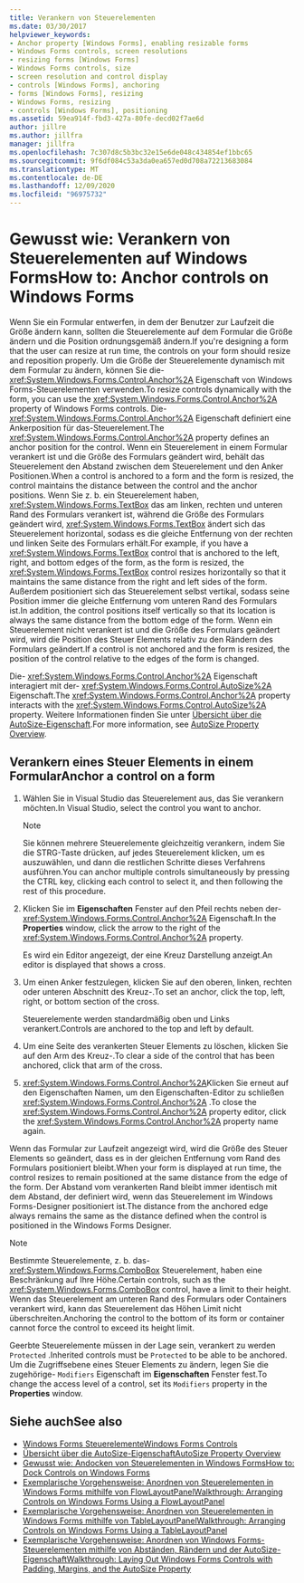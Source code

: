 ```yaml
---
title: Verankern von Steuerelementen
ms.date: 03/30/2017
helpviewer_keywords:
- Anchor property [Windows Forms], enabling resizable forms
- Windows Forms controls, screen resolutions
- resizing forms [Windows Forms]
- Windows Forms controls, size
- screen resolution and control display
- controls [Windows Forms], anchoring
- forms [Windows Forms], resizing
- Windows Forms, resizing
- controls [Windows Forms], positioning
ms.assetid: 59ea914f-fbd3-427a-80fe-decd02f7ae6d
author: jillre
ms.author: jillfra
manager: jillfra
ms.openlocfilehash: 7c307d8c5b3bc32e15e6de048c434854ef1bbc65
ms.sourcegitcommit: 9f6df084c53a3da0ea657ed0d708a72213683084
ms.translationtype: MT
ms.contentlocale: de-DE
ms.lasthandoff: 12/09/2020
ms.locfileid: "96975732"
---
```

# <a name="how-to-anchor-controls-on-windows-forms"></a><span data-ttu-id="01a38-102">Gewusst wie: Verankern von Steuerelementen auf Windows Forms</span><span class="sxs-lookup"><span data-stu-id="01a38-102">How to: Anchor controls on Windows Forms</span></span>

<span data-ttu-id="01a38-103">Wenn Sie ein Formular entwerfen, in dem der Benutzer zur Laufzeit die Größe ändern kann, sollten die Steuerelemente auf dem Formular die Größe ändern und die Position ordnungsgemäß ändern.</span><span class="sxs-lookup"><span data-stu-id="01a38-103">If you're designing a form that the user can resize at run time, the controls on your form should resize and reposition properly.</span></span> <span data-ttu-id="01a38-104">Um die Größe der Steuerelemente dynamisch mit dem Formular zu ändern, können Sie die- <xref:System.Windows.Forms.Control.Anchor%2A> Eigenschaft von Windows Forms-Steuerelementen verwenden.</span><span class="sxs-lookup"><span data-stu-id="01a38-104">To resize controls dynamically with the form, you can use the <xref:System.Windows.Forms.Control.Anchor%2A> property of Windows Forms controls.</span></span> <span data-ttu-id="01a38-105">Die- <xref:System.Windows.Forms.Control.Anchor%2A> Eigenschaft definiert eine Ankerposition für das-Steuerelement.</span><span class="sxs-lookup"><span data-stu-id="01a38-105">The <xref:System.Windows.Forms.Control.Anchor%2A> property defines an anchor position for the control.</span></span> <span data-ttu-id="01a38-106">Wenn ein Steuerelement in einem Formular verankert ist und die Größe des Formulars geändert wird, behält das Steuerelement den Abstand zwischen dem Steuerelement und den Anker Positionen.</span><span class="sxs-lookup"><span data-stu-id="01a38-106">When a control is anchored to a form and the form is resized, the control maintains the distance between the control and the anchor positions.</span></span> <span data-ttu-id="01a38-107">Wenn Sie z. b. ein Steuerelement haben, <xref:System.Windows.Forms.TextBox> das am linken, rechten und unteren Rand des Formulars verankert ist, während die Größe des Formulars geändert wird, <xref:System.Windows.Forms.TextBox> ändert sich das Steuerelement horizontal, sodass es die gleiche Entfernung von der rechten und linken Seite des Formulars erhält.</span><span class="sxs-lookup"><span data-stu-id="01a38-107">For example, if you have a <xref:System.Windows.Forms.TextBox> control that is anchored to the left, right, and bottom edges of the form, as the form is resized, the <xref:System.Windows.Forms.TextBox> control resizes horizontally so that it maintains the same distance from the right and left sides of the form.</span></span> <span data-ttu-id="01a38-108">Außerdem positioniert sich das Steuerelement selbst vertikal, sodass seine Position immer die gleiche Entfernung vom unteren Rand des Formulars ist.</span><span class="sxs-lookup"><span data-stu-id="01a38-108">In addition, the control positions itself vertically so that its location is always the same distance from the bottom edge of the form.</span></span> <span data-ttu-id="01a38-109">Wenn ein Steuerelement nicht verankert ist und die Größe des Formulars geändert wird, wird die Position des Steuer Elements relativ zu den Rändern des Formulars geändert.</span><span class="sxs-lookup"><span data-stu-id="01a38-109">If a control is not anchored and the form is resized, the position of the control relative to the edges of the form is changed.</span></span>

<span data-ttu-id="01a38-110">Die- <xref:System.Windows.Forms.Control.Anchor%2A> Eigenschaft interagiert mit der- <xref:System.Windows.Forms.Control.AutoSize%2A> Eigenschaft.</span><span class="sxs-lookup"><span data-stu-id="01a38-110">The <xref:System.Windows.Forms.Control.Anchor%2A> property interacts with the <xref:System.Windows.Forms.Control.AutoSize%2A> property.</span></span> <span data-ttu-id="01a38-111">Weitere Informationen finden Sie unter [Übersicht über die AutoSize-Eigenschaft](autosize-property-overview.md).</span><span class="sxs-lookup"><span data-stu-id="01a38-111">For more information, see [AutoSize Property Overview](autosize-property-overview.md).</span></span>

## <a name="anchor-a-control-on-a-form"></a><span data-ttu-id="01a38-112">Verankern eines Steuer Elements in einem Formular</span><span class="sxs-lookup"><span data-stu-id="01a38-112">Anchor a control on a form</span></span>

1. <span data-ttu-id="01a38-113">Wählen Sie in Visual Studio das Steuerelement aus, das Sie verankern möchten.</span><span class="sxs-lookup"><span data-stu-id="01a38-113">In Visual Studio, select the control you want to anchor.</span></span>

    > [!NOTE]
    > <span data-ttu-id="01a38-114">Sie können mehrere Steuerelemente gleichzeitig verankern, indem Sie die STRG-Taste drücken, auf jedes Steuerelement klicken, um es auszuwählen, und dann die restlichen Schritte dieses Verfahrens ausführen.</span><span class="sxs-lookup"><span data-stu-id="01a38-114">You can anchor multiple controls simultaneously by pressing the CTRL key, clicking each control to select it, and then following the rest of this procedure.</span></span>

2. <span data-ttu-id="01a38-115">Klicken Sie im **Eigenschaften** Fenster auf den Pfeil rechts neben der- <xref:System.Windows.Forms.Control.Anchor%2A> Eigenschaft.</span><span class="sxs-lookup"><span data-stu-id="01a38-115">In the **Properties** window, click the arrow to the right of the <xref:System.Windows.Forms.Control.Anchor%2A> property.</span></span>

     <span data-ttu-id="01a38-116">Es wird ein Editor angezeigt, der eine Kreuz Darstellung anzeigt.</span><span class="sxs-lookup"><span data-stu-id="01a38-116">An editor is displayed that shows a cross.</span></span>

3. <span data-ttu-id="01a38-117">Um einen Anker festzulegen, klicken Sie auf den oberen, linken, rechten oder unteren Abschnitt des Kreuz-.</span><span class="sxs-lookup"><span data-stu-id="01a38-117">To set an anchor, click the top, left, right, or bottom section of the cross.</span></span>

     <span data-ttu-id="01a38-118">Steuerelemente werden standardmäßig oben und Links verankert.</span><span class="sxs-lookup"><span data-stu-id="01a38-118">Controls are anchored to the top and left by default.</span></span>

4. <span data-ttu-id="01a38-119">Um eine Seite des verankerten Steuer Elements zu löschen, klicken Sie auf den Arm des Kreuz-.</span><span class="sxs-lookup"><span data-stu-id="01a38-119">To clear a side of the control that has been anchored, click that arm of the cross.</span></span>

5. <span data-ttu-id="01a38-120"><xref:System.Windows.Forms.Control.Anchor%2A>Klicken Sie erneut auf den Eigenschaften Namen, um den Eigenschaften-Editor zu schließen <xref:System.Windows.Forms.Control.Anchor%2A> .</span><span class="sxs-lookup"><span data-stu-id="01a38-120">To close the <xref:System.Windows.Forms.Control.Anchor%2A> property editor, click the <xref:System.Windows.Forms.Control.Anchor%2A> property name again.</span></span>

<span data-ttu-id="01a38-121">Wenn das Formular zur Laufzeit angezeigt wird, wird die Größe des Steuer Elements so geändert, dass es in der gleichen Entfernung vom Rand des Formulars positioniert bleibt.</span><span class="sxs-lookup"><span data-stu-id="01a38-121">When your form is displayed at run time, the control resizes to remain positioned at the same distance from the edge of the form.</span></span> <span data-ttu-id="01a38-122">Der Abstand vom verankerten Rand bleibt immer identisch mit dem Abstand, der definiert wird, wenn das Steuerelement im Windows Forms-Designer positioniert ist.</span><span class="sxs-lookup"><span data-stu-id="01a38-122">The distance from the anchored edge always remains the same as the distance defined when the control is positioned in the Windows Forms Designer.</span></span>

> [!NOTE]
> <span data-ttu-id="01a38-123">Bestimmte Steuerelemente, z. b. das- <xref:System.Windows.Forms.ComboBox> Steuerelement, haben eine Beschränkung auf Ihre Höhe.</span><span class="sxs-lookup"><span data-stu-id="01a38-123">Certain controls, such as the <xref:System.Windows.Forms.ComboBox> control, have a limit to their height.</span></span> <span data-ttu-id="01a38-124">Wenn das Steuerelement am unteren Rand des Formulars oder Containers verankert wird, kann das Steuerelement das Höhen Limit nicht überschreiten.</span><span class="sxs-lookup"><span data-stu-id="01a38-124">Anchoring the control to the bottom of its form or container cannot force the control to exceed its height limit.</span></span>

<span data-ttu-id="01a38-125">Geerbte Steuerelemente müssen in der Lage sein, verankert zu werden `Protected` .</span><span class="sxs-lookup"><span data-stu-id="01a38-125">Inherited controls must be `Protected` to be able to be anchored.</span></span> <span data-ttu-id="01a38-126">Um die Zugriffsebene eines Steuer Elements zu ändern, legen Sie die zugehörige- `Modifiers` Eigenschaft im **Eigenschaften** Fenster fest.</span><span class="sxs-lookup"><span data-stu-id="01a38-126">To change the access level of a control, set its `Modifiers` property in the **Properties** window.</span></span>

## <a name="see-also"></a><span data-ttu-id="01a38-127">Siehe auch</span><span class="sxs-lookup"><span data-stu-id="01a38-127">See also</span></span>

- [<span data-ttu-id="01a38-128">Windows Forms Steuerelemente</span><span class="sxs-lookup"><span data-stu-id="01a38-128">Windows Forms Controls</span></span>](index.md)
- [<span data-ttu-id="01a38-129">Übersicht über die AutoSize-Eigenschaft</span><span class="sxs-lookup"><span data-stu-id="01a38-129">AutoSize Property Overview</span></span>](autosize-property-overview.md)
- [<span data-ttu-id="01a38-130">Gewusst wie: Andocken von Steuerelementen in Windows Forms</span><span class="sxs-lookup"><span data-stu-id="01a38-130">How to: Dock Controls on Windows Forms</span></span>](how-to-dock-controls-on-windows-forms.md)
- [<span data-ttu-id="01a38-131">Exemplarische Vorgehensweise: Anordnen von Steuerelementen in Windows Forms mithilfe von FlowLayoutPanel</span><span class="sxs-lookup"><span data-stu-id="01a38-131">Walkthrough: Arranging Controls on Windows Forms Using a FlowLayoutPanel</span></span>](walkthrough-arranging-controls-on-windows-forms-using-a-flowlayoutpanel.md)
- [<span data-ttu-id="01a38-132">Exemplarische Vorgehensweise: Anordnen von Steuerelementen in Windows Forms mithilfe von TableLayoutPanel</span><span class="sxs-lookup"><span data-stu-id="01a38-132">Walkthrough: Arranging Controls on Windows Forms Using a TableLayoutPanel</span></span>](walkthrough-arranging-controls-on-windows-forms-using-a-tablelayoutpanel.md)
- [<span data-ttu-id="01a38-133">Exemplarische Vorgehensweise: Anordnen von Windows Forms-Steuerelementen mithilfe von Abständen, Rändern und der AutoSize-Eigenschaft</span><span class="sxs-lookup"><span data-stu-id="01a38-133">Walkthrough: Laying Out Windows Forms Controls with Padding, Margins, and the AutoSize Property</span></span>](windows-forms-controls-padding-autosize.md)
